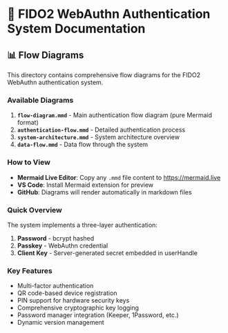 # 🔐 FIDO2 WebAuthn Authentication System Documentation

## 📊 Flow Diagrams

This directory contains comprehensive flow diagrams for the FIDO2 WebAuthn authentication system.

### Available Diagrams

1. **`flow-diagram.mmd`** - Main authentication flow diagram (pure Mermaid format)
2. **`authentication-flow.mmd`** - Detailed authentication process
3. **`system-architecture.mmd`** - System architecture overview
4. **`data-flow.mmd`** - Data flow through the system

### How to View

- **Mermaid Live Editor**: Copy any `.mmd` file content to https://mermaid.live
- **VS Code**: Install Mermaid extension for preview
- **GitHub**: Diagrams will render automatically in markdown files

### Quick Overview

The system implements a three-layer authentication:
1. **Password** - bcrypt hashed
2. **Passkey** - WebAuthn credential
3. **Client Key** - Server-generated secret embedded in userHandle

### Key Features

- Multi-factor authentication
- QR code-based device registration
- PIN support for hardware security keys
- Comprehensive cryptographic key logging
- Password manager integration (Keeper, 1Password, etc.)
- Dynamic version management 